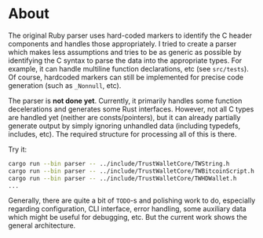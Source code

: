 # About

The original Ruby parser uses hard-coded markers to identify the C header
components and handles those appropriately. I tried to create a parser which
makes less assumptions and tries to be as generic as possible by identifying the C
syntax to parse the data into the appropriate types. For example, it can handle
multiline function declarations, etc (see `src/tests`). Of course, hardcoded
markers can still be implemented for precise code generation (such as
`_Nonnull`, etc).

The parser is **not done yet**. Currently, it primarily handles some function
decelerations and generates some Rust interfaces. However, not all C types are
handled yet (neither are consts/pointers), but it can already partially generate
output by simply ignoring unhandled data (including typedefs, includes, etc).
The required structure for processing all of this is there.

Try it:

```bash
cargo run --bin parser -- ../include/TrustWalletCore/TWString.h
cargo run --bin parser -- ../include/TrustWalletCore/TWBitcoinScript.h
cargo run --bin parser -- ../include/TrustWalletCore/TWHDWallet.h
...
```

Generally, there are quite a bit of `TODO`-s and polishing work to do,
especially regarding configuration, CLI interface, error handling, some
auxiliary data which might be useful for debugging, etc. But the current work
shows the general architecture.

